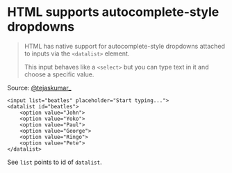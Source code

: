 # HTML supports autocomplete-style dropdowns


> HTML has native support for autocomplete-style dropdowns attached to inputs via the `<datalist>` element. 
>
> This input behaves like a `<select>` but you can type text in it and choose a specific value.


Source: [@tejaskumar_](https://twitter.com/tejaskumar_/status/1194689434656088065?s=21)

	<input list="beatles" placeholder="Start typing...">
	<datalist id="beatles">
		<option value="John">
		<option value="Yoko">
		<option value="Paul">
		<option value="George">
		<option value="Ringo">
		<option value="Pete">
	</datalist>


See `list` points to id of `datalist`.